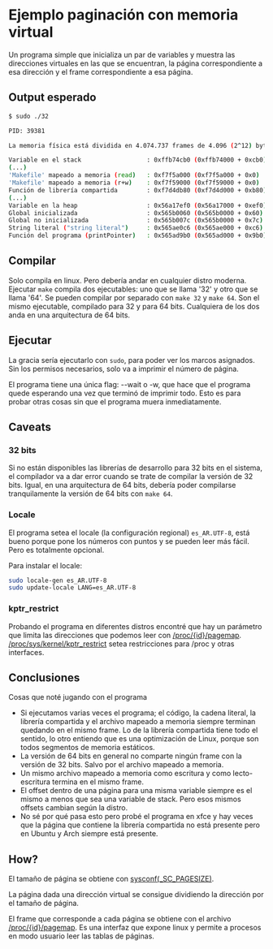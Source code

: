 # Ejemplo paginación con memoria virtual
Un programa simple que inicializa un par de variables y muestra las direcciones virtuales en las que se encuentran, la página correspondiente a esa dirección y el frame correspondiente a esa página.

## Output esperado
```sh
$ sudo ./32

PID: 39381

La memoria física está dividida en 4.074.737 frames de 4.096 (2^12) bytes cada uno.

Variable en el stack                  :	0xffb74cb0 (0xffb74000 + 0xcb0)		página 1.047.412  ->  frame 3.976.206 (0x3cac0e)
(...)
'Makefile' mapeado a memoria (read)   :	0xf7f5a000 (0xf7f5a000 + 0x0)		página 1.015.642  ->  frame 3.950.442 (0x3c476a)
'Makefile' mapeado a memoria (r+w)    :	0xf7f59000 (0xf7f59000 + 0x0)		página 1.015.641  ->  frame 3.950.442 (0x3c476a)
Función de librería compartida        :	0xf7d4db80 (0xf7d4d000 + 0xb80)		página 1.015.117  ->  frame 1.690.976 (0x19cd60)
(...)
Variable en la heap                   :	0x56a17ef0 (0x56a17000 + 0xef0)		página 354.839  ->  frame 3.742.707 (0x391bf3)
Global inicializada                   :	0x565b0060 (0x565b0000 + 0x60)		página 353.712  ->  frame 1.719.627 (0x1a3d4b)
Global no inicializada                :	0x565b007c (0x565b0000 + 0x7c)		página 353.712  ->  frame 1.719.627 (0x1a3d4b)
String literal ("string literal")     :	0x565ae0c6 (0x565ae000 + 0xc6)		página 353.710  ->  frame 2.453.215 (0x256edf)
Función del programa (printPointer)   :	0x565ad9b0 (0x565ad000 + 0x9b0)		página 353.709  ->  frame 3.653.556 (0x37bfb4)
```

## Compilar
Solo compila en linux. Pero debería andar en cualquier distro moderna. Ejecutar `make` compila dos ejecutables: uno que se llama '32' y otro que se llama '64'. Se pueden compilar por separado con `make 32` y `make 64`. Son el mismo ejecutable, compilado para 32 y para 64 bits. Cualquiera de los dos anda en una arquitectura de 64 bits.

## Ejecutar
La gracia sería ejecutarlo con `sudo`, para poder ver los marcos asignados. Sin los permisos necesarios, solo va a imprimir el número de página. 

El programa tiene una única flag: --wait o -w, que hace que el programa quede esperando una vez que terminó de imprimir todo. Esto es para probar otras cosas sin que el programa muera inmediatamente.

## Caveats
### 32 bits
Si no están disponibles las librerías de desarrollo para 32 bits en el sistema, el compilador va a dar error cuando se trate de compilar la versión de 32 bits. Igual, en una arquitectura de 64 bits, debería poder compilarse tranquilamente la versión de 64 bits con `make 64`.

### Locale
El programa setea el locale (la configuración regional) `es_AR.UTF-8`, está bueno porque pone los números con puntos y se pueden leer más fácil. Pero es totalmente opcional. 

Para instalar el locale: 
```sh
sudo locale-gen es_AR.UTF-8 
sudo update-locale LANG=es_AR.UTF-8
```

### kptr_restrict
Probando el programa en diferentes distros encontré que hay un parámetro que limita las direcciones que podemos leer con [/proc/{id}/pagemap](https://www.kernel.org/doc/Documentation/vm/pagemap.txt). [/proc/sys/kernel/kptr_restrict](https://docs.kernel.org/admin-guide/sysctl/kernel.html#kptr-restrict) setea restricciones para /proc y otras interfaces.

## Conclusiones
Cosas que noté jugando con el programa

- Si ejecutamos varias veces el programa; el código, la cadena literal, la librería compartida y el archivo mapeado a memoria siempre terminan quedando en el mismo frame. Lo de la librería compartida tiene todo el sentido, lo otro entiendo que es una optimización de Linux, porque son todos segmentos de memoria estáticos.
- La versión de 64 bits en general no comparte ningún frame con la versión de 32 bits. Salvo por el archivo mapeado a memoria.
- Un mismo archivo mapeado a memoria como escritura y como lecto-escritura termina en el mismo frame.
- El offset dentro de una página para una misma variable siempre es el mismo a menos que sea una variable de stack. Pero esos mismos offsets cambian según la distro.
- No sé por qué pasa esto pero probé el programa en xfce y hay veces que la página que contiene la librería compartida no está presente pero en Ubuntu y Arch siempre está presente.

## How?
El tamaño de página se obtiene con [sysconf\(_SC_PAGESIZE\)](https://man7.org/linux/man-pages/man3/sysconf.3.html).

La página dada una dirección virtual se consigue dividiendo la dirección por el tamaño de página.

El frame que corresponde a cada página se obtiene con el archivo [/proc/{id}/pagemap](https://www.kernel.org/doc/Documentation/vm/pagemap.txt). Es una interfaz que expone linux y permite a procesos en modo usuario leer las tablas de páginas.

